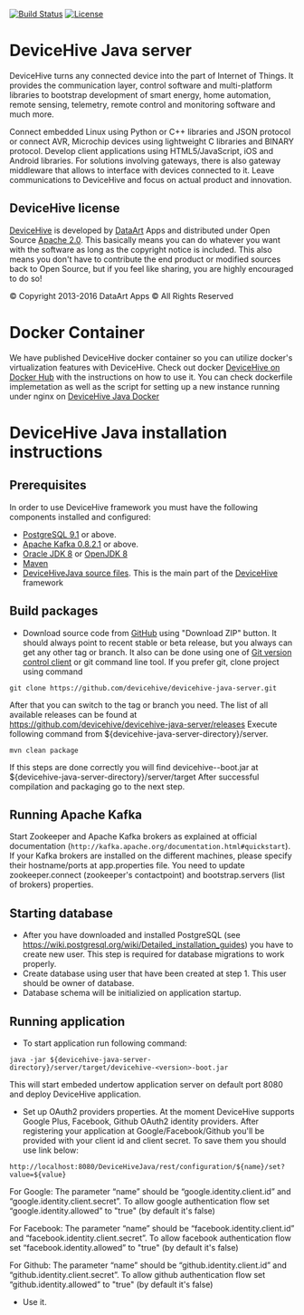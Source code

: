 [![Build Status](http://54.208.99.247:8080/job/DeviceHiveBuild/badge/icon)](http://54.208.99.247:8080/job/DeviceHiveBuild/) [![License](https://img.shields.io/badge/License-Apache%202.0-blue.svg?style=flat-square)](LICENSE)

DeviceHive Java server
======================

[DeviceHive]: http://devicehive.com "DeviceHive framework"
[DataArt]: http://dataart.com "DataArt"

DeviceHive turns any connected device into the part of Internet of Things.
It provides the communication layer, control software and multi-platform
libraries to bootstrap development of smart energy, home automation, remote
sensing, telemetry, remote control and monitoring software and much more.

Connect embedded Linux using Python or C++ libraries and JSON protocol or
connect AVR, Microchip devices using lightweight C libraries and BINARY protocol.
Develop client applications using HTML5/JavaScript, iOS and Android libraries.
For solutions involving gateways, there is also gateway middleware that allows
to interface with devices connected to it. Leave communications to DeviceHive
and focus on actual product and innovation.

DeviceHive license
------------------

[DeviceHive] is developed by [DataArt] Apps and distributed under Open Source
[Apache 2.0](https://en.wikipedia.org/wiki/Apache_License). This basically means
you can do whatever you want with the software as long as the copyright notice
is included. This also means you don't have to contribute the end product or
modified sources back to Open Source, but if you feel like sharing, you are
highly encouraged to do so!

&copy; Copyright 2013-2016 DataArt Apps &copy; All Rights Reserved

Docker Container
=========================================
We have published DeviceHive docker container so you can utilize docker's virtualization features with DeviceHive. Check out docker [DeviceHive on Docker Hub](https://hub.docker.com/r/devicehive/devicehive/) with the instructions on how to use it. You can check dockerfile implemetation as well as the script for setting up a new instance running under nginx on [DeviceHive Java Docker](https://github.com/devicehive/devicehive-java-docker) 

DeviceHive Java installation instructions
=========================================

Prerequisites
-------------
In order to use DeviceHive framework you must have the following components installed and configured:
* [PostgreSQL 9.1](http://www.postgresql.org/download/) or above.
* [Apache Kafka 0.8.2.1](http://kafka.apache.org/downloads.html) or above.
* [Oracle JDK 8](http://www.oracle.com/technetwork/java/javase/downloads/index.html) or [OpenJDK 8](http://openjdk.java.net/)
* [Maven](http://maven.apache.org/download.cgi)
* [DeviceHiveJava source files](https://github.com/devicehive/devicehive-java-server). This is the main part of the [DeviceHive] framework


Build packages
--------------
* Download source code from [GitHub](https://github.com/devicehive/devicehive-java-server) using "Download ZIP" button.
It should always point to recent stable or beta release, but you always can get any other tag or branch.
It also can be done using one of [Git version control client](http://git-scm.com/downloads/guis) or git command line tool.
If you prefer git, clone project using command

`git clone https://github.com/devicehive/devicehive-java-server.git`

After that you can switch to the tag or branch you need. The list of all available releases can be found at
https://github.com/devicehive/devicehive-java-server/releases
Execute following command from ${devicehive-java-server-directory}/server.

`mvn clean package`

If this steps are done correctly you will find devicehive-<version>-boot.jar at ${devicehive-java-server-directory}/server/target
After successful compilation and packaging go to the next step.

Running Apache Kafka
-----------------------
Start Zookeeper and Apache Kafka brokers as explained at official documentation (`http://kafka.apache.org/documentation.html#quickstart`).
If your Kafka brokers are installed on the different machines, please specify their hostname/ports at app.properties file.
You need to update zookeeper.connect (zookeeper's contactpoint) and bootstrap.servers (list of brokers) properties.

Starting database
---------------------
* After you have downloaded and installed PostgreSQL (see https://wiki.postgresql.org/wiki/Detailed_installation_guides) you have to create new user. This step is required for database migrations to work properly.
* Create database using user that have been created at step 1. This user should be owner of database.
* Database schema will be initializied on application startup.

Running application
---------------------
* To start application run following command:

 `java -jar ${devicehive-java-server-directory}/server/target/devicehive-<version>-boot.jar`

This will start embeded undertow application server on default port 8080 and deploy DeviceHive application.

* Set up OAuth2 providers properties. At the moment DeviceHive supports Google Plus, Facebook, Github OAuth2 identity providers.
After registering your application at Google/Facebook/Github you'll be provided with your client id and client secret.
To save them you should use link below:

`http://localhost:8080/DeviceHiveJava/rest/configuration/${name}/set?value=${value}`

For Google:
The parameter “name” should be “google.identity.client.id” and “google.identity.client.secret”.
To allow google authentication flow set “google.identity.allowed” to "true" (by default it's false)

For Facebook:
The parameter “name” should be “facebook.identity.client.id” and “facebook.identity.client.secret”.
To allow facebook authentication flow set “facebook.identity.allowed” to "true" (by default it's false)

For Github:
The parameter “name” should be “github.identity.client.id” and “github.identity.client.secret”.
To allow github authentication flow set “github.identity.allowed” to "true" (by default it's false)

* Use it.
